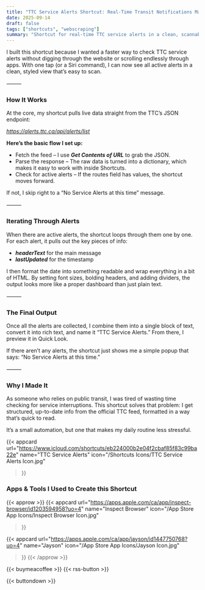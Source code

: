 ```yaml
---
title: "TTC Service Alerts Shortcut: Real-Time Transit Notifications Made Simple"
date: 2025-09-14
draft: false
tags: ["shortcuts", "webscraping"]
summary: "Shortcut for real-time TTC service alerts in a clean, scannable view."
---
```


I built this shortcut because I wanted a faster way to check TTC service alerts without digging 
through the website or scrolling endlessly through apps. With one tap (or a Siri command), 
I can now see all active alerts in a clean, styled view that’s easy to scan.

⸻

### How It Works

At the core, my shortcut pulls live data straight from the TTC’s JSON endpoint:

_*https://alerts.ttc.ca/api/alerts/list*_

**Here’s the basic flow I set up:**

- Fetch the feed – I use **_*Get Contents of URL*_** to grab the JSON.
- Parse the response – The raw data is turned into a dictionary, which makes it easy 
to work with inside Shortcuts.
- Check for active alerts – If the routes field has values, the shortcut moves forward. 

If not, I skip right to a “No Service Alerts at this time” message.

⸻

### Iterating Through Alerts

When there are active alerts, the shortcut loops through them one by one. For each alert, 
it pulls out the key pieces of info:

- **_*headerText*_** for the main message
- **_*lastUpdated*_** for the timestamp

I then format the date into something readable and wrap everything in a bit of HTML. By 
setting font sizes, bolding headers, and adding dividers, the output looks more like a proper 
dashboard than just plain text.

⸻

### The Final Output

Once all the alerts are collected, I combine them into a single block of text, convert it 
into rich text, and name it “TTC Service Alerts.” From there, I preview it in Quick Look.

If there aren’t any alerts, the shortcut just shows me a simple popup that says: “No Service 
Alerts at this time.”

⸻

### Why I Made It

As someone who relies on public transit, I was tired of wasting time checking for service 
interruptions. This shortcut solves that problem: I get structured, up-to-date info from the 
official TTC feed, formatted in a way that’s quick to read.

It’s a small automation, but one that makes my daily routine less stressful.

{{< appcard 
    url="https://www.icloud.com/shortcuts/eb224000b2e04f2cbaf85f83c99ba22e" 
    name="TTC Service Alerts" 
    icon="/Shortcuts Icons/TTC Service Alerts Icon.jpg" 
>}}

### Apps & Tools I Used to Create this Shortcut

{{< approw >}}
  {{< appcard 
    url="https://apps.apple.com/ca/app/inspect-browser/id1203594958?uo=4" 
    name="Inspect Browser" 
    icon="/App Store App Icons/Inspect Browser Icon.jpg" 
>}}

  {{< appcard 
    url="https://apps.apple.com/ca/app/jayson/id1447750768?uo=4" 
    name="Jayson" 
    icon="/App Store App Icons/Jayson Icon.jpg" 
>}}
{{< /approw >}}


{{< buymeacoffee >}}
{{< rss-button >}}

{{< buttondown >}}